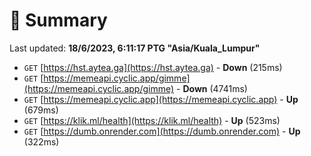 # 📖 Summary
Last updated: **18/6/2023, 6:11:17 PTG "Asia/Kuala_Lumpur"**

- `GET` [https://hst.aytea.ga](https://hst.aytea.ga) - **Down** (215ms)
- `GET` [https://memeapi.cyclic.app/gimme](https://memeapi.cyclic.app/gimme) - **Down** (4741ms)
- `GET` [https://memeapi.cyclic.app](https://memeapi.cyclic.app) - **Up** (679ms)
- `GET` [https://klik.ml/health](https://klik.ml/health) - **Up** (523ms)
- `GET` [https://dumb.onrender.com](https://dumb.onrender.com) - **Up** (322ms)
